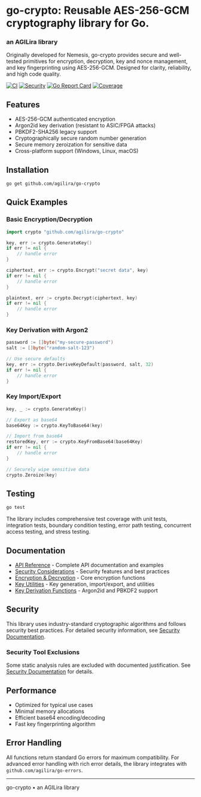 # go-crypto: Reusable AES-256-GCM cryptography library for Go.
### an AGILira library

Originally developed for Nemesis, go-crypto provides secure and well-tested primitives for encryption, decryption, key and nonce management, and key fingerprinting using AES-256-GCM.
Designed for clarity, reliability, and high code quality.

[![CI](https://github.com/agilira/go-crypto/actions/workflows/ci.yml/badge.svg)](https://github.com/agilira/go-crypto/actions/workflows/ci.yml)
[![Security](https://img.shields.io/badge/Security-gosec-brightgreen)](https://github.com/agilira/go-crypto/actions/workflows/ci.yml)
[![Go Report Card](https://goreportcard.com/badge/github.com/agilira/go-crypto)](https://goreportcard.com/report/github.com/agilira/go-crypto)
[![Coverage](https://img.shields.io/badge/coverage-91.5%25-brightgreen)](https://github.com/agilira/go-crypto/actions/workflows/ci.yml)

## Features

- AES-256-GCM authenticated encryption
- Argon2id key derivation (resistant to ASIC/FPGA attacks)
- PBKDF2-SHA256 legacy support
- Cryptographically secure random number generation
- Secure memory zeroization for sensitive data
- Cross-platform support (Windows, Linux, macOS)

## Installation
```sh
go get github.com/agilira/go-crypto
```

## Quick Examples

### Basic Encryption/Decryption
```go
import crypto "github.com/agilira/go-crypto"

key, err := crypto.GenerateKey()
if err != nil {
    // handle error
}

ciphertext, err := crypto.Encrypt("secret data", key)
if err != nil {
    // handle error
}

plaintext, err := crypto.Decrypt(ciphertext, key)
if err != nil {
    // handle error
}
```

### Key Derivation with Argon2
```go
password := []byte("my-secure-password")
salt := []byte("random-salt-123")

// Use secure defaults
key, err := crypto.DeriveKeyDefault(password, salt, 32)
if err != nil {
    // handle error
}
```

### Key Import/Export
```go
key, _ := crypto.GenerateKey()

// Export as base64
base64Key := crypto.KeyToBase64(key)

// Import from base64
restoredKey, err := crypto.KeyFromBase64(base64Key)
if err != nil {
    // handle error
}

// Securely wipe sensitive data
crypto.Zeroize(key)
```

## Testing
```sh
go test
```

The library includes comprehensive test coverage with unit tests, integration tests, boundary condition testing, error path testing, concurrent access testing, and stress testing.

## Documentation

- [API Reference](docs/api.md) - Complete API documentation and examples
- [Security Considerations](docs/security.md) - Security features and best practices
- [Encryption & Decryption](docs/encryption.md) - Core encryption functions
- [Key Utilities](docs/keyutils.md) - Key generation, import/export, and utilities
- [Key Derivation Functions](docs/kdf.md) - Argon2id and PBKDF2 support

## Security

This library uses industry-standard cryptographic algorithms and follows security best practices. For detailed security information, see [Security Documentation](docs/security.md).

### Security Tool Exclusions
Some static analysis rules are excluded with documented justification. See [Security Documentation](docs/security.md) for details.

## Performance

- Optimized for typical use cases
- Minimal memory allocations
- Efficient base64 encoding/decoding
- Fast key fingerprinting algorithm

## Error Handling

All functions return standard Go errors for maximum compatibility. For advanced error handling with rich error details, the library integrates with `github.com/agilira/go-errors`.

---

go-crypto • an AGILira library
